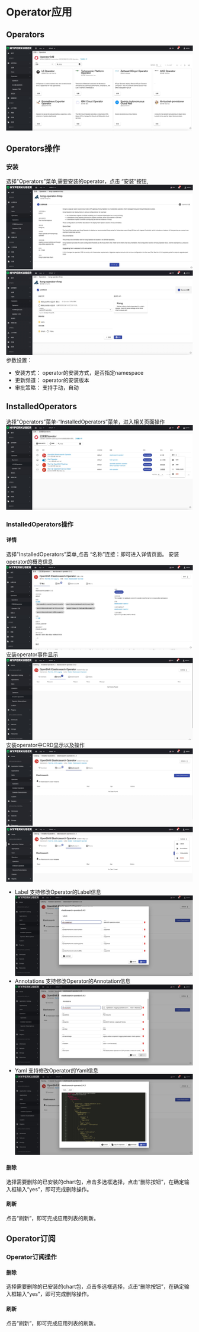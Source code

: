 # Operator应用

## Operators
![Minion](../../../assets/images/operator/operator-list.jpg)
## Operators操作

### 安装
选择"Operators”菜单,需要安装的operator，点击 “安装”按钮,
![Minion](../../../assets/images/operator/operator-create1.jpg)
![Minion](../../../assets/images/operator/operator-create2.jpg)
参数设置：
* 安装方式： operator的安装方式，是否指定namespace
* 更新频道： operator的安装版本
* 审批策略： 支持手动，自动


## InstalledOperators
选择"Operators”菜单-“InstalledOperators”菜单，进入相关页面操作
![Minion](../../../assets/images/operator/installed-list.jpg)
### InstalledOperators操作

#### 详情
选择"InstalledOperators”菜单,点击 “名称”连接：即可进入详情页面。
安装operator的概览信息
![Minion](../../../assets/images/operator/installed-info1.jpg)
安装operator事件显示
![Minion](../../../assets/images/operator/installed-info2.jpg)
安装operator中CRD显示以及操作
![Minion](../../../assets/images/operator/installed-info3.jpg)
![Minion](../../../assets/images/operator/installed-info4.jpg)
* Label
支持修改Operator的Label信息
![Minion](../../../assets/images/operator/info-label.jpg)
* Annotations
支持修改Operator的Annotation信息
![Minion](../../../assets/images/operator/info-annotation.jpg)
* Yaml
支持修改Operator的Yaml信息
![Minion](../../../assets/images/operator/info-yaml.jpg)

#### 删除
选择需要删除的已安装的chart包，点击多选框选择，点击“删除按钮”，在确定输入框输入“yes”，即可完成删除操作。
#### 刷新
点击“刷新”，即可完成应用列表的刷新。



## Operator订阅
### Operator订阅操作
#### 删除
选择需要删除的已安装的chart包，点击多选框选择，点击“删除按钮”，在确定输入框输入“yes”，即可完成删除操作。
#### 刷新
点击“刷新”，即可完成应用列表的刷新。



